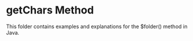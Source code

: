 # getChars Method

This folder contains examples and explanations for the $folder() method in Java.
